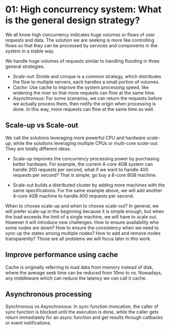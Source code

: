 # 01: High concurrency system: What is the general design strategy?

We all know high concurrency indicates huge volumes or flows of user requests and data. The solution we are seeking is more like controlling flows so that they can be processed by services and components in the system in a stable way.

We handle huge volumes of requests similar to handling flooding in three general strategies.

- _Scale-out_: Divide and conque is a common strategy, which distributes the flow to multiple servers, each handles a small portion of volumes.
- _Cache_: Use cache to improve the system processing speed, like widening the river so that more requests can flow at the same time.
- _Asynchronous_: For some scenarios, we can return the requests before we actually process them, then notify the origin when processing is done. In this way, more requests can flow at the same time as well.

## Scale-up vs Scale-out

We call the solutions leveraging more powerful CPU and hardware _scale-up_, while the solutions leveraging multiple CPUs or multi-core _scale-out_. They are totally different ideas.

- Scale-up improves the concurrency processing power by purchasing better hardware. For example, the current 4-core 4GB system can handle 200 requests per second, what if we want to handle 400 requests per second? That is simple, go buy a 8-core 8GB machine.

- Scale-out builds a distributed cluster by adding more machines with the same specifications. For the same example above, we will add another 4-core 4GB machine to handle 400 requests per second.

When to choose scale-up and when to choose scale-out? In general, we will prefer scale-up in the beginning because it is simple enough, but when the load exceeds the limit of a single machine, we will have to scale out. However it will introduce new challenges. How to ensure availability whe some nodes are down? How to ensure the consistency when we need to sync up the states among multiple nodes? How to add and remove nodes transparently? Those are all problems we will focus later in this work.

## Improve performance using cache

Cache is originally referring to load data from memory instead of disk, where the average seek time can be reduced from 10ms to ns. Nowadays, any middleware which can reduce the latency we can call it cache.

## Asynchronous processing

Synchronous vs Asynchronous: In sync function invocation, the caller of sync function is blocked until the execution is done, while the caller gets return immediately for an async function and get results through callbacks or event notifications.
